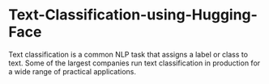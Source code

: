 # Text-Classification-using-Hugging-Face
Text classification is a common NLP task that assigns a label or class to text. Some of the largest companies run text classification in production for a wide range of practical applications.
